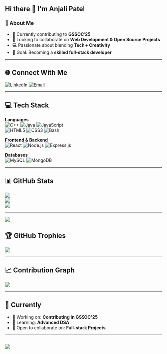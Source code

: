 ## Hi there 👋 I'm Anjali Patel  

### 💫 About Me
- 🌱 Currently contributing to **GSSOC'25**  
- 🤝 Looking to collaborate on **Web Development & Open Source Projects**  
- 💻 Passionate about blending **Tech + Creativity**  
- 🎯 Goal: Becoming a **skilled full-stack developer** 

---

## 🌐 Connect With Me
[![LinkedIn](https://img.shields.io/badge/LinkedIn-%230077B5.svg?logo=linkedin&logoColor=white)](https://linkedin.com/in/anjali-patel2004) 
[![Email](https://img.shields.io/badge/Email-D14836?logo=gmail&logoColor=white)](mailto:anjalipatel6607@gmail.com)  

---

## 💻 Tech Stack  

**Languages**  
![C++](https://img.shields.io/badge/c++-%2300599C.svg?style=for-the-badge&logo=c%2B%2B&logoColor=white) 
![Java](https://img.shields.io/badge/java-%23ED8B00.svg?style=for-the-badge&logo=openjdk&logoColor=white) 
![JavaScript](https://img.shields.io/badge/javascript-%23323330.svg?style=for-the-badge&logo=javascript&logoColor=%23F7DF1E)  
![HTML5](https://img.shields.io/badge/html5-%23E34F26.svg?style=for-the-badge&logo=html5&logoColor=white) 
![CSS3](https://img.shields.io/badge/css3-%231572B6.svg?style=for-the-badge&logo=css3&logoColor=white) 
![Bash](https://img.shields.io/badge/bash-%23121011.svg?style=for-the-badge&logo=gnu-bash&logoColor=white)  

**Frontend & Backend**  
![React](https://img.shields.io/badge/react-%2320232a.svg?style=for-the-badge&logo=react&logoColor=%2361DAFB) 
![Node.js](https://img.shields.io/badge/node.js-%23339933.svg?style=for-the-badge&logo=node.js&logoColor=white) 
![Express.js](https://img.shields.io/badge/express.js-%23404d59.svg?style=for-the-badge&logo=express&logoColor=white)  

**Databases**  
![MySQL](https://img.shields.io/badge/mysql-4479A1.svg?style=for-the-badge&logo=mysql&logoColor=white) 
![MongoDB](https://img.shields.io/badge/mongodb-%234ea94b.svg?style=for-the-badge&logo=mongodb&logoColor=white)  

---
## 📊 GitHub Stats
![](https://github-readme-stats.vercel.app/api?username=anjalipatel-01&theme=dark&hide_border=false&include_all_commits=false&count_private=true)  
![](https://github-readme-streak-stats.herokuapp.com/?user=anjalipatel-01&theme=dark&hide_border=false)  
![](https://github-readme-stats.vercel.app/api/top-langs/?username=anjalipatel-01&theme=dark&hide_border=false&include_all_commits=false&count_private=true&layout=compact)  

---
[![](https://visitcount.itsvg.in/api?id=anjalipatel-01&icon=0&color=0)](https://visitcount.itsvg.in)
## 🏆 GitHub Trophies
![](https://github-profile-trophy.vercel.app/?username=anjalipatel-01&theme=darkhub&no-frame=false&no-bg=true&margin-w=4)  

---

## 📈 Contribution Graph
![](https://github-readme-activity-graph.vercel.app/graph?username=anjalipatel-01&theme=react-dark&hide_border=false)  

---

## 🎯 Currently
- 🔭 Working on: **Contributing in GSSOC'25**  
- 🌱 Learning: **Advanced DSA**
- 👯 Open to collaborate on: **Full-stack Projects**  

---
##

[![](https://visitcount.itsvg.in/api?id=anjalipatel-01&icon=0&color=0)](https://visitcount.itsvg.in)

<!-- Proudly created with GPRM ( https://gprm.itsvg.in ) -->
